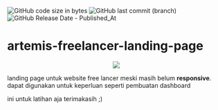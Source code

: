 ![GitHub code size in bytes](https://img.shields.io/github/languages/code-size/Rahmanislamien/artemis-freelancer-landing-page)
![GitHub last commit (branch)](https://img.shields.io/github/last-commit/Rahmanislamien/artemis-freelancer-landing-page/main)
![GitHub Release Date - Published_At](https://img.shields.io/github/release-date/Rahmanislamien/artemis-freelancer-landing-page)

# artemis-freelancer-landing-page

<center>
  <img src="screenshot/scr_01.png" />
</center>

<p>landing page untuk website free lancer meski masih belum <b>responsive</b>. dapat digunakan 
  untuk keperluan seperti pembuatan dashboard</p>
<p>ini untuk latihan aja terimakasih ;) </p>
